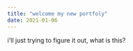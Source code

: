 ```yaml
---
title: "welcome my new portfoly"
date: 2021-01-06
---
```


i'll just trying to figure it out, what is this?
